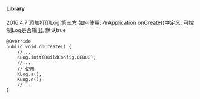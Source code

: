 #### Library
2016.4.7
添加打印Log  [第三方](https://github.com/ZhaoKaiQiang/KLog)
如何使用: 在Application onCreate()中定义. 可控制Log是否输出, 默认true
```
@Override
public void onCreate() {
    //...
    KLog.init(BuildConfig.DEBUG);
    //...
    // 使用
    KLog.a();
    KLog.e();
    //...
}
```

